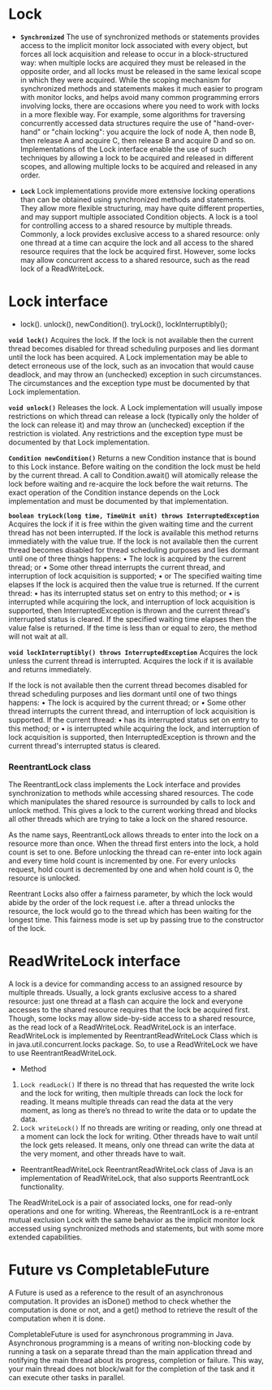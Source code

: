 # Lock
-	**`Synchronized`**
The use of synchronized methods or statements provides access to the implicit monitor lock associated with every object, but forces all lock acquisition and release to occur in a block-structured way: when multiple locks are acquired they must be released in the opposite order, and all locks must be released in the same lexical scope in which they were acquired.
While the scoping mechanism for synchronized methods and statements makes it much easier to program with monitor locks, and helps avoid many common programming errors involving locks, there are occasions where you need to work with locks in a more flexible way. For example, some algorithms for traversing concurrently accessed data structures require the use of "hand-over-hand" or "chain locking": you acquire the lock of node A, then node B, then release A and acquire C, then release B and acquire D and so on. Implementations of the Lock interface enable the use of such techniques by allowing a lock to be acquired and released in different scopes, and allowing multiple locks to be acquired and released in any order.

-	**`Lock`**
Lock implementations provide more extensive locking operations than can be obtained using synchronized methods and statements. They allow more flexible structuring, may have quite different properties, and may support multiple associated Condition objects.
A lock is a tool for controlling access to a shared resource by multiple threads. Commonly, a lock provides exclusive access to a shared resource: only one thread at a time can acquire the lock and all access to the shared resource requires that the lock be acquired first. However, some locks may allow concurrent access to a shared resource, such as the read lock of a ReadWriteLock.

# Lock interface
-	lock(). unlock(), newCondition(). tryLock(), lockInterruptibly();

**`void lock()`**
Acquires the lock.
If the lock is not available then the current thread becomes disabled for thread scheduling purposes and lies dormant until the lock has been acquired.
A Lock implementation may be able to detect erroneous use of the lock, such as an invocation that would cause deadlock, and may throw an (unchecked) exception in such circumstances. The circumstances and the exception type must be documented by that Lock implementation.

**`void unlock()`**
Releases the lock.
A Lock implementation will usually impose restrictions on which thread can release a lock (typically only the holder of the lock can release it) and may throw an (unchecked) exception if the restriction is violated. Any restrictions and the exception type must be documented by that Lock implementation.

**`Condition newCondition()`**
Returns a new Condition instance that is bound to this Lock instance.
Before waiting on the condition the lock must be held by the current thread. A call to Condition.await() will atomically release the lock before waiting and re-acquire the lock before the wait returns.
The exact operation of the Condition instance depends on the Lock implementation and must be documented by that implementation.

**`boolean tryLock(long time, TimeUnit unit) throws InterruptedException`**
Acquires the lock if it is free within the given waiting time and the current thread has not been interrupted.
If the lock is available this method returns immediately with the value true. If the lock is not available then the current thread becomes disabled for thread scheduling purposes and lies dormant until one of three things happens:
•	The lock is acquired by the current thread; or 
•	Some other thread interrupts the current thread, and interruption of lock acquisition is supported; 
•	or The specified waiting time elapses
If the lock is acquired then the value true is returned.
If the current thread:
•	has its interrupted status set on entry to this method; or
•	is interrupted while acquiring the lock, and interruption of lock acquisition is supported,
then InterruptedException is thrown and the current thread's interrupted status is cleared.
If the specified waiting time elapses then the value false is returned. If the time is less than or equal to zero, the method will not wait at all.

**`void lockInterruptibly() throws InterruptedException`**
Acquires the lock unless the current thread is interrupted.
Acquires the lock if it is available and returns immediately.

If the lock is not available then the current thread becomes disabled for thread scheduling purposes and lies dormant until one of two things happens:
•	The lock is acquired by the current thread; or
•	Some other thread interrupts the current thread, and interruption of lock acquisition is supported.
If the current thread:
•	has its interrupted status set on entry to this method; or
•	is interrupted while acquiring the lock, and interruption of lock acquisition is supported,
then InterruptedException is thrown and the current thread's interrupted status is cleared.


### ReentrantLock class
The ReentrantLock class implements the Lock interface and provides synchronization to methods while accessing shared resources. The code which manipulates the shared resource is surrounded by calls to lock and unlock method. This gives a lock to the current working thread and blocks all other threads which are trying to take a lock on the shared resource. 

As the name says, ReentrantLock allows threads to enter into the lock on a resource more than once. When the thread first enters into the lock, a hold count is set to one. Before unlocking the thread can re-enter into lock again and every time hold count is incremented by one. For every unlocks request, hold count is decremented by one and when hold count is 0, the resource is unlocked. 

Reentrant Locks also offer a fairness parameter, by which the lock would abide by the order of the lock request i.e. after a thread unlocks the resource, the lock would go to the thread which has been waiting for the longest time. This fairness mode is set up by passing true to the constructor of the lock.

# ReadWriteLock interface
A lock is a device for commanding access to an assigned resource by multiple threads. Usually, a lock grants exclusive access to a shared resource: just one thread at a flash can acquire the lock and everyone accesses to the shared resource requires that the lock be acquired first. Though, some locks may allow side-by-side access to a shared resource, as the read lock of a ReadWriteLock.
ReadWriteLock is an interface. ReadWriteLock is implemented by ReentrantReadWriteLock Class which is in java.util.concurrent.locks package. So, to use a ReadWriteLock we have to use ReentrantReadWriteLock.
-	Method
1.	`Lock readLock()`
If there is no thread that has requested the write lock and the lock for writing, then multiple threads can lock the lock for reading. It means multiple threads can read the data at the very moment, as long as there’s no thread to write the data or to update the data.
2.	`Lock writeLock()`
If no threads are writing or reading, only one thread at a moment can lock the lock for writing. Other threads have to wait until the lock gets released. It means, only one thread can write the data at the very moment, and other threads have to wait.

-	ReentrantReadWriteLock
ReentrantReadWriteLock class of Java is an implementation of ReadWriteLock, that also supports ReentrantLock functionality.

The ReadWriteLock is a pair of associated locks, one for read-only operations and one for writing. Whereas, the ReentrantLock is a re-entrant mutual exclusion Lock with the same behavior as the implicit monitor lock accessed using synchronized methods and statements, but with some more extended capabilities.

# Future vs CompletableFuture
A Future is used as a reference to the result of an asynchronous computation. It provides an isDone() method to check whether the computation is done or not, and a get() method to retrieve the result of the computation when it is done.

CompletableFuture is used for asynchronous programming in Java. Asynchronous programming is a means of writing non-blocking code by running a task on a separate thread than the main application thread and notifying the main thread about its progress, completion or failure. This way, your main thread does not block/wait for the completion of the task and it can execute other tasks in parallel.

